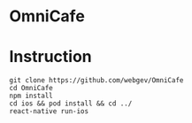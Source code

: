 # OmniCafe

# Instruction
```
git clone https://github.com/webgev/OmniCafe
cd OmniCafe
npm install
cd ios && pod install && cd ../
react-native run-ios
```
